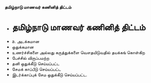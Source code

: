 **தமிழ்நாடு மாணவர் கணினித் திட்டம்**
- # தமிழ்நாடு மாணவர் கணினித் திட்டம்
- a. அடக்கமான
- ஒதுக்கமான
- உணர்ச்சிகளை அல்லது கருத்துக்களை வௌதயிடுவதில் தயக்கங் கொள்கிற
- பேச்சில் விருப்பமற்ற
- தனி ஒதுக்கீடு செய்யப்பட்ட
- சேமக் காப்பீடு செய்யப்பட்ட
- இடர்க்காப்புக் சேம ஒதுக்கீடு செய்யப்பட்ட.

